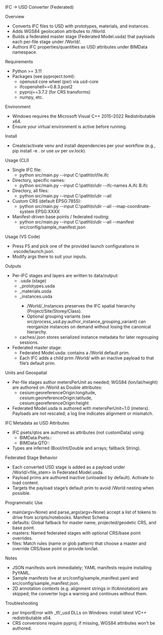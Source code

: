 IFC → USD Converter (Federated)

Overview
- Converts IFC files to USD with prototypes, materials, and instances.
- Adds WGS84 geolocation attributes to /World.
- Builds a federated master stage (Federated Model.usda) that payloads each per-file stage under /World/<discipline>.
- Authors IFC properties/quantities as USD attributes under BIMData namespace.

Requirements
- Python >= 3.11
- Packages (see pyproject.toml):
  - openusd core wheel (pxr) via usd-core
  - ifcopenshell==0.8.3.post2
  - pyproj==3.7.2 (for CRS transforms)
  - numpy, etc.

Environment
- Windows requires the Microsoft Visual C++ 2015–2022 Redistributable x64.
- Ensure your virtual environment is active before running.

Install
- Create/activate venv and install dependencies per your workflow (e.g., pip install -e . or use uv per uv.lock).

Usage (CLI)
- Single IFC file:
  - python src/main.py --input C:\\path\\to\\file.ifc
- Directory, specific names:
  - python src/main.py --input C:\\path\\to\\dir --ifc-names A.ifc B.ifc
- Directory, all files:
  - python src/main.py --input C:\\path\\to\\dir --all
- Custom CRS (default EPSG:7855):
  - python src/main.py --input C:\\path\\to\\dir --all --map-coordinate-system EPSG:XXXX
- Manifest-driven base points / federated routing:
  - python src/main.py --input C:\\path\\to\\dir --all --manifest src/config/sample_manifest.json

Usage (VS Code)
- Press F5 and pick one of the provided launch configurations in .vscode/launch.json.
- Modify args there to suit your inputs.

Outputs
- Per-IFC stages and layers are written to data/output:
  - <name>.usda (stage)
  - <name>_prototypes.usda
  - <name>_materials.usda
  - <name>_instances.usda
    - /World/<file>_Instances preserves the IFC spatial hierarchy (Project/Site/Storey/Class).
    - Optional grouping variants (see src/process_usd.py:author_instance_grouping_variant) can reorganize instances on demand without losing the canonical hierarchy.
  - caches/<name>.json stores serialized instance metadata for later regrouping sessions.
- Federated master stage:
  - Federated Model.usda: contains a /World default prim.
  - Each IFC adds a child prim /World/<name> with an inactive payload to that file’s default prim.

Units and Geospatial
- Per-file stages author metersPerUnit as needed; WGS84 (lon/lat/height) are authored on /World as Double attributes:
  - cesium:georeferenceOrigin:longitude, cesium:georeferenceOrigin:latitude, cesium:georeferenceOrigin:height
- Federated Model.usda is authored with metersPerUnit=1.0 (meters). Payloads are not rescaled; a log line indicates alignment or mismatch.

IFC Metadata as USD Attributes
- IFC psets/qtos are authored as attributes (not customData) using:
  - BIMData:Psets:<PsetName>:<PropName>
  - BIMData:QTO:<QtoName>:<PropName>
- Types are inferred (Bool/Int/Double and arrays; fallback String).

Federated Stage Behavior
- Each converted USD stage is added as a payload under /World/<file_stem> in Federated Model.usda.
- Payload prims are authored inactive (unloaded by default). Activate to load content.
- Targets the payload stage’s default prim to avoid /World nesting when possible.

Programmatic Use
- main(argv=None) and parse_args(argv=None) accept a list of tokens to drive from scripts/notebooks.
Manifest Schema
- defaults: Global fallback for master name, projected/geodetic CRS, and base point.
- masters: Named federated stages with optional CRS/base point overrides.
- files: Match rules (name or glob pattern) that choose a master and override CRS/base point or provide lon/lat.

Notes
- JSON manifests work immediately; YAML manifests require installing PyYAML.
- Sample manifests live at src/config/sample_manifest.yaml and src/config/sample_manifest.json.
- 2D annotation contexts (e.g. alignment strings in IfcAnnotation) are skipped; the converter logs a warning and continues without them.


Troubleshooting
- pxr ImportError with _tf/_usd DLLs on Windows: install latest VC++ redistributable x64.
- CRS conversions require pyproj; if missing, WGS84 attributes won’t be authored.







